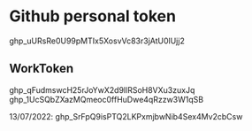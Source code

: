 # Github personal token
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

## WorkToken
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
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

13/07/2022: 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